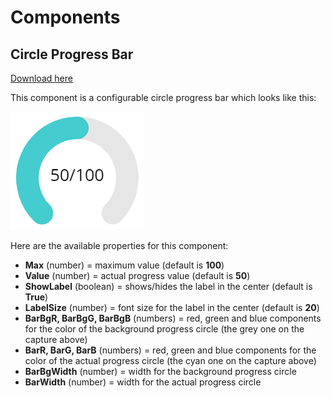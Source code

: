 # Components
## Circle Progress Bar
[Download here](Components/CircleProgressBar.msapp)

This component is a configurable circle progress bar which looks like this:

![CircleProgressBar](Components/CircleProgressBar.png)

Here are the available properties for this component:
- **Max** (number) = maximum value (default is **100**)
- **Value** (number) = actual progress value (default is **50**)
- **ShowLabel** (boolean) = shows/hides the label in the center (default is **True**)
- **LabelSize** (number) = font size for the label in the center (default is **20**)
- **BarBgR, BarBgG, BarBgB** (numbers) = red, green and blue components for the color of the background progress circle (the grey one on the capture above)
- **BarR, BarG, BarB** (numbers) = red, green and blue components for the color of the actual progress circle (the cyan one on the capture above)
- **BarBgWidth** (number) = width for the background progress circle
- **BarWidth** (number) = width for the actual progress circle
